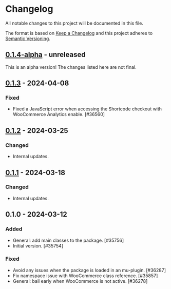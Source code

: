 # Changelog

All notable changes to this project will be documented in this file.

The format is based on [Keep a Changelog](https://keepachangelog.com/en/1.0.0/)
and this project adheres to [Semantic Versioning](https://semver.org/spec/v2.0.0.html).

## [0.1.4-alpha] - unreleased

This is an alpha version! The changes listed here are not final.

## [0.1.3] - 2024-04-08
### Fixed
- Fixed a JavaScript error when accessing the Shortcode checkout with WooCommerce Analytics enable. [#36560]

## [0.1.2] - 2024-03-25
### Changed
- Internal updates.

## [0.1.1] - 2024-03-18
### Changed
- Internal updates.

## 0.1.0 - 2024-03-12
### Added
- General: add main classes to the package. [#35756]
- Initial version. [#35754]

### Fixed
- Avoid any issues when the package is loaded in an mu-plugin. [#36287]
- Fix namespace issue with WooCommerce class reference. [#35857]
- General: bail early when WooCommerce is not active. [#36278]

[0.1.4-alpha]: https://github.com/Automattic/woocommerce-analytics/compare/v0.1.3...v0.1.4-alpha
[0.1.3]: https://github.com/Automattic/woocommerce-analytics/compare/v0.1.2...v0.1.3
[0.1.2]: https://github.com/Automattic/woocommerce-analytics/compare/v0.1.1...v0.1.2
[0.1.1]: https://github.com/Automattic/woocommerce-analytics/compare/v0.1.0...v0.1.1
